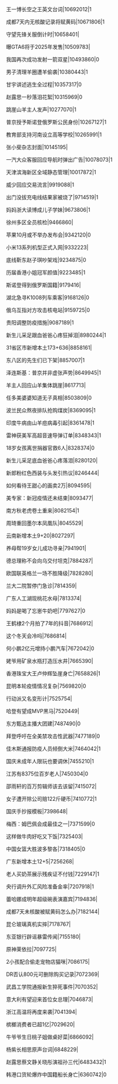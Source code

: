王一博长空之王英文台词|10692012|1

成都7天内无核酸记录将赋黄码|10671806|1

守望先锋关服倒计时|10658401|

曝GTA6将于2025年发售|10509783|

我国再次成功发射一箭双星|10493860|0

男子清理羊圈遭羊偷袭|10380443|1

甘宇讲述逃生全过程|10357317|0

赵露思一秒落泪花絮|10315969|0

跳崖山羊主人发声|10277070|1

普京授予斯诺登俄罗斯公民身份|10267127|1

教育部支持河南设立高等学校|10265991|1

张小斐杂志封面|10145195|

一汽大众客服回应导航时弹出广告|10078073|1

天津滨海新区全域静态管理|10017872|1

威少回应交易流言|9919088|1

出门没拔充电线结果家被烧了|9714519|1

妈妈浙大读博成儿子学妹|9673806|1

徐州多区全员核检|9466860|

苹果10月或不举办发布会|9342120|0

小米13系列机型正式入网|9332223|

底线靳东赵子琪吵架戏|9234875|0

历届香港小姐冠军颜值|9223485|1

斯诺登得到俄罗斯国籍|9179416|

湖北急寻K1008列车乘客|9168126|0

俄乌互指对方攻击核电站|9159725|0

贵阳调整防疫措施|9087189|1

新生儿采足跟血爸爸心疼狂掉泪|8980244|1

31省区市新增本土173+636|8858161|

东八区的先生们已下架|8857007|1

泽连斯基：普京并非虚张声势|8649945|1

羊主人回应山羊集体跳崖|8617713|

任多美婆婆知道无子真相|8503809|0

波兰民众熬夜排队抢购煤炭|8369095|1

印度牛病由山羊痘病毒引起|8361478|1

雷神获美军高超音速导弹订单|8348343|1

18岁女孩离世捐器官救6人|8328374|0

新生儿采足底血爸爸心疼落泪|8280120|

新郎粉红色西装与头发引热议|8246444|

如何看待王甜心的画卖2万|8094595|

美专家：新冠疫情还未结束|8093477|

南方秋老虎卷土重来|8082154|1

周琦重回墨尔本凤凰队|8045529|

云南新增本土9+20|8027297|

养母帮19岁女儿成功寻亲|7941901|

德总理称不会向乌交付坦克|7884287|

欧国联英格兰一场不胜降级|7828280|

兰大二院暂停门急诊|7814359|

广东人工湖现桃花水母|7813374|

妈妈是喝了忘崽牛奶吧|7797627|0

王鹤棣2个月拍了7年的抖音|7686912|

这个冬天会冷吗|7686814|

何小鹏2亿元增持小鹏汽车|7672042|0

姥爷用矿泉水瓶打造压水井|7665390|

香港珠宝大王卢仲辉坠崖身亡|7658826|1

昆明本轮疫情情况复杂|7569820|0

行动派又名变形计|7525754|

哈登有望成MVP黑马|7520449|

东方甄选主播大团建|7487490|0

拜登呼吁在全美禁攻击性武器|7477189|0

佳木斯通报防疫人员倾倒大米|7464042|1

国庆未成年人限玩也要调休|7455210|1

江苏有8375位百岁老人|7450304|0

邵雨轩的百万剪辑师该去该留|7415072|

女子遭开除公司赔122斤硬币|7410772|1

国庆手抄报模板|7398648|

梅西：姆巴佩会成最佳之一|7371599|0

这样做牛肉好吃又下饭|7325403|

中国女篮大胜波多黎各|7318405|0

广东新增本土12+5|7256268|

老人买奶茶展示残疾证不付钱|7229147|1

央行调升外汇风险准备金率|7207918|1

蕾哈娜成明年超级碗表演嘉宾|7194836|

成都7天未核酸被赋黄码怎么办|7182144|

昆仑玻璃真机实摔|7178767|

东亚银行辟谣暴雷传闻|7155180|

原神莱依拉|7097725|

2小孩配合偷走宠物店猫咪|7086175|

DR否认800元可删除购买记录|7072369|

武昌工学院通报新生猝死事件|7070352|

意大利有望迎来首位女总理|7046873|

浙江高温将再度来袭|7041394|

槟榔消费者已超1亿|7029620|

牛爷爷生日桃子姐做桌好菜|6866092|

杨紫长相思原声台词|6848229|

赵露思蔡文静关晓彤演祖孙三代|6483432|1

韩港口货轮爆炸中国籍船长身亡|6360742|0

